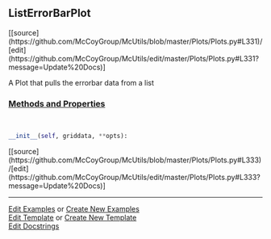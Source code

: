 ## <a id="McUtils.Plots.Plots.ListErrorBarPlot">ListErrorBarPlot</a> 
<div class="docs-source-link" markdown="1">
[[source](https://github.com/McCoyGroup/McUtils/blob/master/Plots/Plots.py#L331)/[edit](https://github.com/McCoyGroup/McUtils/edit/master/Plots/Plots.py#L331?message=Update%20Docs)]
</div>

A Plot that pulls the errorbar data from a list

<div class="collapsible-section">
 <div class="collapsible-section collapsible-section-header" markdown="1">
 
### <a class="collapse-link" data-toggle="collapse" href="#methods">Methods and Properties</a> <a class="float-right" data-toggle="collapse" href="#methods"><i class="fa fa-chevron-down"></i></a>

 </div>
 <div class="collapsible-section collapsible-section-body collapse" id="methods" markdown="1">

<a id="McUtils.Plots.Plots.ListErrorBarPlot.__init__" class="docs-object-method">&nbsp;</a> 
```python
__init__(self, griddata, **opts): 
```
<div class="docs-source-link" markdown="1">
[[source](https://github.com/McCoyGroup/McUtils/blob/master/Plots/Plots.py#L333)/[edit](https://github.com/McCoyGroup/McUtils/edit/master/Plots/Plots.py#L333?message=Update%20Docs)]
</div>

 </div>
</div>




___

[Edit Examples](https://github.com/McCoyGroup/McUtils/edit/gh-pages/ci/examples/McUtils/Plots/Plots/ListErrorBarPlot.md) or 
[Create New Examples](https://github.com/McCoyGroup/McUtils/new/gh-pages/?filename=ci/examples/McUtils/Plots/Plots/ListErrorBarPlot.md) <br/>
[Edit Template](https://github.com/McCoyGroup/McUtils/edit/gh-pages/ci/docs/McUtils/Plots/Plots/ListErrorBarPlot.md) or 
[Create New Template](https://github.com/McCoyGroup/McUtils/new/gh-pages/?filename=ci/docs/templates/McUtils/Plots/Plots/ListErrorBarPlot.md) <br/>
[Edit Docstrings](https://github.com/McCoyGroup/McUtils/edit/master/Plots/Plots.py#L331?message=Update%20Docs)